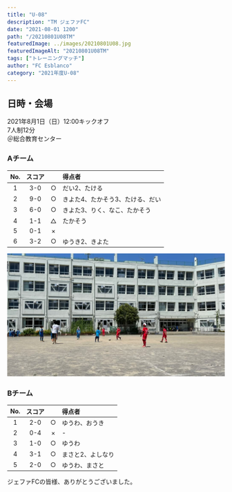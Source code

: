 ```yaml
---
title: "U-08"
description: "TM ジェファFC"
date: "2021-08-01 1200"
path: "/20210801U08TM"
featuredImage: ../images/20210801U08.jpg
featuredImageAlt: "20210801U08TM"
tags: ["トレーニングマッチ"]
author: "FC Esblanco"
category: "2021年度U-08"
---
```


## 日時・会場

2021年8月1日（日）12:00キックオフ  
7人制12分  
＠総合教育センター

### Aチーム

| No.| スコア |   | 得点者  |
|:--:|:------:|:-:|:--------|
| 1  | 3-0 | ○ |だい2、たける|
| 2  | 9-0 | ○ |きよた4、たかそう3、たける、だい|
| 3  | 6-0 | ○ |きよた3、りく、なこ、たかそう|
| 4  | 1-1 | △ |たかそう|
| 5  | 0-1 | × ||
| 6  | 3-2 | ○ |ゆうき2、きよた|

![20210801U08](../images/20210801U08b.jpg "U-08TM")


### Bチーム

| No.| スコア |   | 得点者  |
|:--:|:------:|:-:|:--------|
| 1  | 2-0 | ○ |ゆうわ、おうき|
| 2  | 0-4 | × |-|
| 3  | 1-0 | ○ |ゆうわ|
| 4  | 3-1 | ○ |まさと2、よしなり|
| 5  | 2-0 | ○ |ゆうわ、まさと|


<script src="https://adm.shinobi.jp/s/f9835040bccb6582c56df68b8f5ecca7"></script>

ジェファFCの皆様、ありがとうございました。
